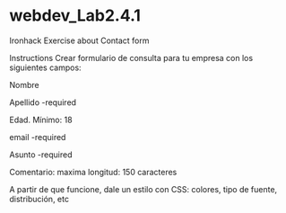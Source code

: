 # webdev_Lab2.4.1
Ironhack Exercise about Contact form

Instructions
Crear formulario de consulta para tu empresa con los siguientes campos:

Nombre

Apellido -required

Edad. Mínimo: 18

email -required

Asunto -required

Comentario: maxima longitud: 150 caracteres

A partir de que funcione, dale un estilo con CSS: colores, tipo de fuente, distribución, etc

